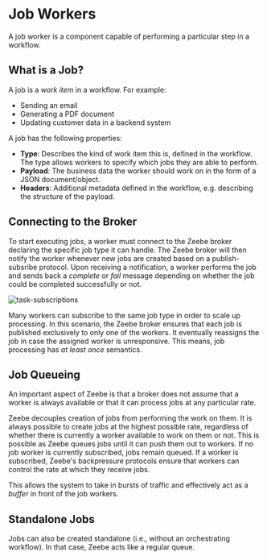 # Job Workers

A job worker is a component capable of performing a particular step in a workflow.

## What is a Job?

A job is a _work item_ in a workflow. For example:

* Sending an email
* Generating a PDF document
* Updating customer data in a backend system

A job has the following properties:

* **Type**: Describes the kind of work item this is, defined in the workflow. The type allows workers to specify which jobs they are able to perform.
* **Payload**: The business data the worker should work on in the form of a JSON document/object.
* **Headers**: Additional metadata defined in the workflow, e.g. describing the structure of the payload.

## Connecting to the Broker

To start executing jobs, a worker must connect to the Zeebe broker declaring the specific job type it can handle. The Zeebe broker will then notify the worker whenever new jobs are created based on a publish-subsribe protocol. Upon receiving a notification, a worker performs the job and sends back a _complete_ or _fail_ message depending on whether the job could be completed successfully or not.

![task-subscriptions](/basics/task-workers-subscriptions.png)

Many workers can subscribe to the same job type in order to scale up processing. In this scenario, the Zeebe broker ensures that each job is published exclusively to only one of the workers. It eventually reassigns the job in case the assigned worker is unresponsive. This means, job processing has *at least once* semantics.

## Job Queueing

An important aspect of Zeebe is that a broker does not assume that a worker is always available or that it can process jobs at any particular rate.

Zeebe decouples creation of jobs from performing the work on them. It is always possible to create jobs at the highest possible rate, regardless of whether there is currently a worker available to work on them or not. This is possible as Zeebe queues jobs until it can push them out to workers. If no job worker is currently subscribed, jobs remain queued. If a worker is subscribed, Zeebe's backpressure protocols ensure that workers can control the rate at which they receive jobs.

This allows the system to take in bursts of traffic and effectively act as a _buffer_ in front of the job workers.

## Standalone Jobs

Jobs can also be created standalone \(i.e., without an orchestrating workflow\). In that case, Zeebe acts like a regular queue.
